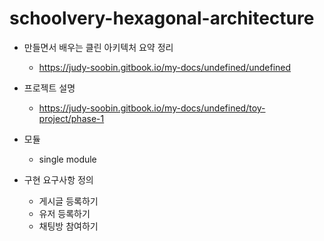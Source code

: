# schoolvery-hexagonal-architecture
- 만들면서 배우는 클린 아키텍처 요약 정리
    - https://judy-soobin.gitbook.io/my-docs/undefined/undefined
  
- 프로젝트 설명 
    - https://judy-soobin.gitbook.io/my-docs/undefined/toy-project/phase-1
- 모듈
    - single module
    
- 구현 요구사항 정의
    - 게시글 등록하기
    - 유저 등록하기
    - 채팅방 참여하기
